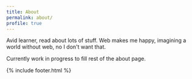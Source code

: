 ```yaml
---
title: About
permalink: about/
profile: true
---
```


Avid learner, read about lots of stuff. Web makes me happy, imagining a world without web, no I don't want that.

Currently work in progress to fill rest of the about page.

{% include footer.html %}